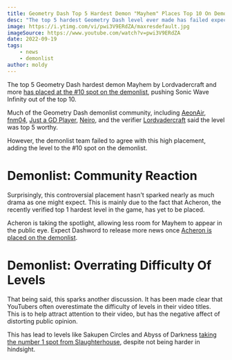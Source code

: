 ```yaml
---
title: Geometry Dash Top 5 Hardest Demon "Mayhem" Places Top 10 On Demonlist
desc: "The top 5 hardest Geometry Dash level ever made has failed expectations, placing at the #10 spot on the demonlist."
image: https://i.ytimg.com/vi/pwi3V9ERdZA/maxresdefault.jpg
imageSource: https://www.youtube.com/watch?v=pwi3V9ERdZA
date: 2022-09-19
tags:
    - news
    - demonlist
author: moldy
---
```


The top 5 Geometry Dash hardest demon Mayhem by Lordvadercraft and more [has placed at the #10 spot on the demonlist](https://twitter.com/demonlistgd/status/1570914896203894784), pushing Sonic Wave Infinity out of the top 10.

Much of the Geometry Dash demonlist community, including [AeonAir](https://www.youtube.com/watch?v=jM-zPitv3EU), [fnm04](https://www.youtube.com/watch?v=f4dCAYHgqeM), [Just a GD Player](https://www.youtube.com/watch?v=isr8zTPcdtg), [Neiro](https://www.youtube.com/watch?v=pKJUmSJR22Y), and the verifier [Lordvadercraft](https://www.youtube.com/watch?v=U6e6DD32noM) said the level was top 5 worthy.

However, the demonlist team failed to agree with this high placement, adding the level to the #10 spot on the demonlist.

# Demonlist: Community Reaction

Surprisingly, this controversial placement hasn't sparked nearly as much drama as one might expect. This is mainly due to the fact that Acheron, the recently verified top 1 hardest level in the game, has yet to be placed.

Acheron is taking the spotlight, allowing less room for Mayhem to appear in the public eye. Expect Dashword to release more news once [Acheron is placed on the demonlist](/posts/geometry-dash-acheron-places-top-2-on-demonlist/).

# Demonlist: Overrating Difficulty Of Levels

That being said, this sparks another discussion. It has been made clear that YouTubers often overestimate the difficulty of levels in their video titles. This is to help attract attention to their video, but has the negative affect of distorting public opinion.

This has lead to levels like Sakupen Circles and Abyss of Darkness [taking the number 1 spot from Slaughterhouse](/posts/geometry-dash-slaughterhouse-top-1/), despite not being harder in hindsight.